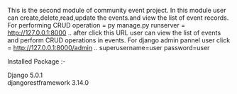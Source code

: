 This is the second module of community event project.
In this module user can  create,delete,read,update the events.and view the list of event records.
For performing CRUD operation = py manage.py runserver = http://127.0.0.1:8000  .. after click this URL user can view the list of events and perform CRUD operations in events.
For django admin pannel user click = http://127.0.0.1:8000/admin ..
superusername=user
password=user


Installed Package :-

Django  5.0.1                                                                                                                                                   
djangorestframework 3.14.0
